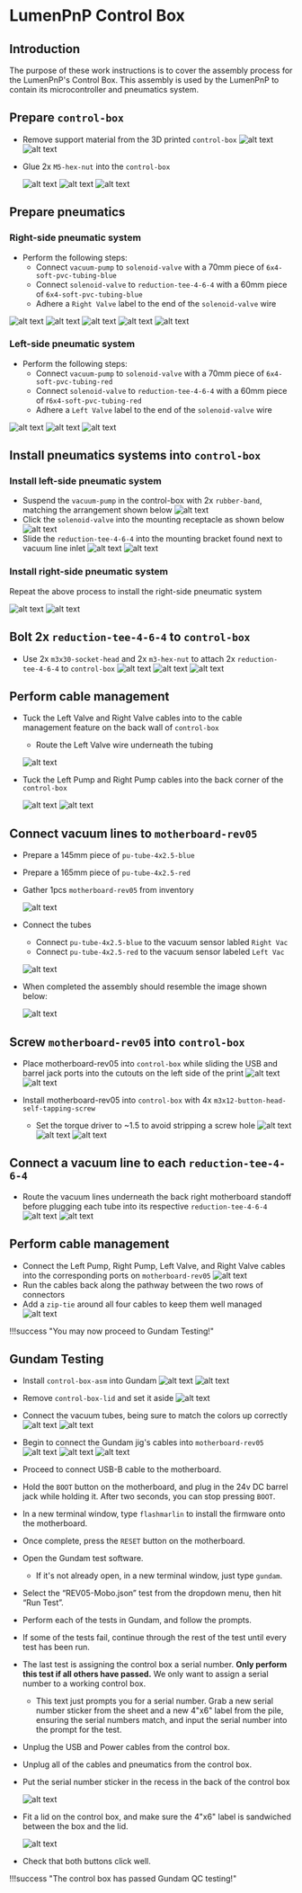 # LumenPnP Control Box
## Introduction
The purpose of these work instructions is to cover the assembly process for the LumenPnP's Control Box. This assembly is used by the LumenPnP to contain its microcontroller and pneumatics system.

## Prepare `control-box`

- Remove support material from the 3D printed `control-box`
	![alt text](img/IMG_1870.JPG)
	![alt text](img/IMG_1871.JPG)

- Glue 2x `M5-hex-nut` into the `control-box`

	![alt text](img/IMG_1881.JPG)
	![alt text](img/IMG_1882.JPG)
	![alt text](img/IMG_1883.JPG)

## Prepare pneumatics

### Right-side pneumatic system
- Perform the following steps:
	- Connect `vacuum-pump` to `solenoid-valve` with a 70mm piece of `6x4-soft-pvc-tubing-blue`
	- Connect `solenoid-valve` to `reduction-tee-4-6-4` with a 60mm piece of `6x4-soft-pvc-tubing-blue`
	- Adhere a `Right Valve` label to the end of the `solenoid-valve` wire

![alt text](img/right-pnumatics-annotated.jpg)
![alt text](img/IMG_1873.JPG)
![alt text](img/IMG_1874.JPG)
![alt text](img/IMG_1876.JPG)
![alt text](img/IMG_1877.JPG)

### Left-side pneumatic system
- Perform the following steps:
	- Connect `vacuum-pump` to `solenoid-valve` with a 70mm piece of `6x4-soft-pvc-tubing-red`
	- Connect `solenoid-valve` to `reduction-tee-4-6-4` with a 60mm piece of r`6x4-soft-pvc-tubing-red`
	- Adhere a `Left Valve` label to the end of the `solenoid-valve` wire

![alt text](img/left-pnumatics-annotated.jpg)
![alt text](img/IMG_1878.JPG)
![alt text](img/IMG_1879.JPG)

## Install pneumatics systems into `control-box`

### Install left-side pneumatic system

- Suspend the `vacuum-pump` in the control-box with 2x `rubber-band`, matching the arrangement shown below
	![alt text](img/IMG_1885.JPG)
- Click the `solenoid-valve` into the mounting receptacle as shown below
	![alt text](img/IMG_1884.JPG)
- Slide the `reduction-tee-4-6-4` into the mounting bracket found next to vacuum line inlet
	![alt text](img/IMG_1886.JPG)
	![alt text](img/IMG_1887.JPG)

### Install right-side pneumatic system
Repeat the above process to install the right-side pneumatic system

![alt text](img/IMG_1888.JPG)
![alt text](img/IMG_1889.JPG)

## Bolt 2x `reduction-tee-4-6-4` to `control-box`
- Use 2x `m3x30-socket-head` and 2x `m3-hex-nut` to attach  2x `reduction-tee-4-6-4` to `control-box`
	![alt text](img/IMG_1890.JPG)
	![alt text](img/IMG_1892.JPG)
	![alt text](img/IMG_1893.JPG)

## Perform cable management
- Tuck the Left Valve and Right Valve cables into to the cable management feature on the back wall of `control-box`
	- Route the Left Valve wire underneath the tubing

	![alt text](img/IMG_1895.JPG)

- Tuck the Left Pump and Right Pump cables into the back corner of the `control-box`

	![alt text](img/IMG_1896.JPG)
	![alt text](img/IMG_1897.JPG)

## Connect vacuum lines to `motherboard-rev05`
- Prepare a 145mm piece of `pu-tube-4x2.5-blue`
- Prepare a 165mm piece of `pu-tube-4x2.5-red`
- Gather 1pcs `motherboard-rev05` from inventory

	![alt text](img/IMG_1898.JPG)

- Connect the tubes
	- Connect `pu-tube-4x2.5-blue` to the vacuum sensor labled `Right Vac`
	- Connect `pu-tube-4x2.5-red` to the vacuum sensor labeled `Left Vac`

	![alt text](img/IMG_1900.JPG)

- When completed the assembly should resemble the image shown below:

	![alt text](img/IMG_1899.JPG)

## Screw `motherboard-rev05` into `control-box`
- Place motherboard-rev05 into `control-box` while sliding the USB and barrel jack ports into the cutouts on the left side of the print
	![alt text](img/IMG_1901.JPG)
	![alt text](img/IMG_1902.JPG)

- Install motherboard-rev05 into `control-box` with 4x `m3x12-button-head-self-tapping-screw`
	- Set the torque driver to ~1.5 to avoid stripping a screw hole
![alt text](img/IMG_1906.JPG)
![alt text](img/IMG_1903.JPG)
![alt text](img/IMG_1907.JPG)

## Connect a vacuum line to each `reduction-tee-4-6-4`

- Route the vacuum lines underneath the back right motherboard standoff before plugging each tube into its respective `reduction-tee-4-6-4`
	![alt text](img/IMG_1908.JPG)
	![alt text](img/IMG_1909.JPG)

## Perform cable management
- Connect the Left Pump, Right Pump, Left Valve, and Right Valve cables into the corresponding ports on `motherboard-rev05`
	![alt text](img/IMG_1910.JPG)
- Run the cables back along the pathway between the two rows of connectors
- Add a `zip-tie` around all four cables to keep them well managed
	![alt text](img/IMG_1911.JPG)

!!!success "You may now proceed to Gundam Testing!"

## Gundam Testing
- Install `control-box-asm` into Gundam
	![alt text](img/connect-gundam5.JPG)
	![alt text](img/connect-gundam6.JPG)
- Remove `control-box-lid` and set it aside
	![alt text](img/connect-gundam1.JPG)
- Connect the vacuum tubes, being sure to match the colors up correctly
	![alt text](img/connect-gundam7.JPG)
	![alt text](img/connect-gundam4.JPG)
- Begin to connect the Gundam jig's cables into `motherboard-rev05`
	![alt text](img/connect-gundam8.JPG)
	![alt text](img/connect-gundam3.JPG)
	![alt text](img/connect-gundam2.JPG)
- Proceed to connect USB-B cable to the motherboard.
- Hold the `BOOT` button on the motherboard, and plug in the 24v DC barrel jack while holding it. After two seconds, you can stop pressing `BOOT`.
- In a new terminal window, type `flashmarlin` to install the firmware onto the motherboard.
- Once complete, press the `RESET` button on the motherboard.
- Open the Gundam test software.
  - If it's not already open, in a new terminal window, just type `gundam`.

- Select the “REV05-Mobo.json” test from the dropdown menu, then hit “Run Test”.

- Perform each of the tests in Gundam, and follow the prompts.

- If some of the tests fail, continue through the rest of the test until every test has been run.

- The last test is assigning the control box a serial number. **Only perform this test if all others have passed.** We only want to assign a serial number to a working control box.
  - This text just prompts you for a serial number. Grab a new serial number sticker from the sheet and a new 4"x6" label from the pile, ensuring the serial numbers match, and input the serial number into the prompt for the test.

- Unplug the USB and Power cables from the control box.

- Unplug all of the cables and pneumatics from the control box.
- Put the serial number sticker in the recess in the back of the control box

	![alt text](img/IMG_2015.JPG)

- Fit a lid on the control box, and make sure the 4"x6" label is sandwiched between the box and the lid.

	![alt text](img/IMG_2017.JPG)

- Check that both buttons click well.

!!!success "The control box has passed Gundam QC testing!"